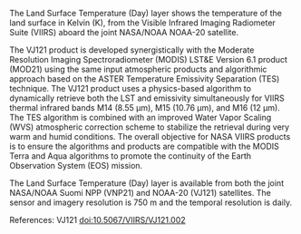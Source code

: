 The Land Surface Temperature (Day) layer shows the temperature of the land surface in Kelvin (K), from the Visible Infrared Imaging Radiometer Suite (VIIRS) aboard the joint NASA/NOAA NOAA-20 satellite.

The VJ121 product is developed synergistically with the Moderate Resolution Imaging Spectroradiometer (MODIS) LST&E Version 6.1 product (MOD21) using the same input atmospheric products and algorithmic approach based on the ASTER Temperature Emissivity Separation (TES) technique. The VJ121 product uses a physics-based algorithm to dynamically retrieve both the LST and emissivity simultaneously for VIIRS thermal infrared bands M14 (8.55 µm), M15 (10.76 µm), and M16 (12 µm). The TES algorithm is combined with an improved Water Vapor Scaling (WVS) atmospheric correction scheme to stabilize the retrieval during very warm and humid conditions. The overall objective for NASA VIIRS products is to ensure the algorithms and products are compatible with the MODIS Terra and Aqua algorithms to promote the continuity of the Earth Observation System (EOS) mission.

The Land Surface Temperature (Day) layer is available from both the joint NASA/NOAA Suomi NPP (VNP21) and NOAA-20 (VJ121) satellites. The sensor and imagery resolution is 750 m and the temporal resolution is daily.

References: VJ121 [doi:10.5067/VIIRS/VJ121.002](https://doi.org/10.5067/VIIRS/VJ121.002)